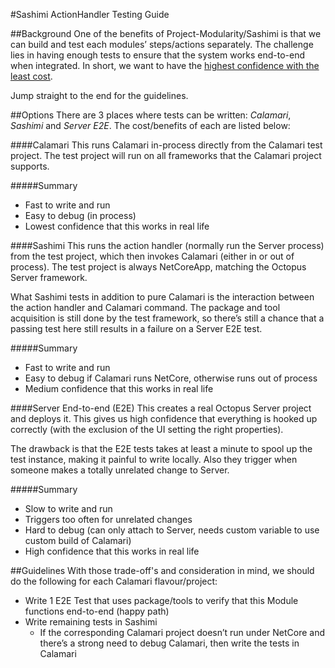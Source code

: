 #Sashimi ActionHandler Testing Guide

##Background
One of the benefits of Project-Modularity/Sashimi is that we can build and test each modules’ steps/actions separately. 
The challenge lies in having enough tests to ensure that the system works end-to-end when integrated. 
In short, we want to have the [highest confidence with the least cost](https://octopusdeploy.slack.com/archives/CG46T4HGB/p1595893502235800?thread_ts=1595892061.233200&cid=CG46T4HGB). 

Jump straight to the end for the guidelines.

##Options
There are 3 places where tests can be written: *Calamari*, *Sashimi* and *Server E2E*. The cost/benefits of each are listed below:

####Calamari 
This runs Calamari in-process directly from the Calamari test project. The test project will run on all frameworks that the Calamari project supports.

#####Summary
- Fast to write and run
- Easy to debug (in process)
- Lowest confidence that this works in real life

####Sashimi
This runs the action handler (normally run the Server process) from the test project, which then invokes Calamari (either in or out of process). The test project is always NetCoreApp, matching the Octopus Server framework.

What Sashimi tests in addition to pure Calamari is the interaction between the action handler and Calamari command. 
The package and tool acquisition is still done by the test framework, so there’s still a chance that a passing test here still results in a failure on a Server E2E test.

#####Summary
- Fast to write and run
- Easy to debug if Calamari runs NetCore, otherwise runs out of process
- Medium confidence that this works in real life

####Server End-to-end (E2E)
This creates a real Octopus Server project and deploys it. This gives us high confidence that everything is hooked up correctly (with the exclusion of the UI setting the right properties).

The drawback is that the E2E tests takes at least a minute to spool up the test instance, making it painful to write locally. Also they trigger when someone makes a totally unrelated change to Server.

#####Summary
- Slow to write and run
- Triggers too often for unrelated changes
- Hard to debug (can only attach to Server, needs custom variable to use custom build of Calamari)
- High confidence that this works in real life

##Guidelines
With those trade-off's and consideration in mind, we should do the following for each Calamari flavour/project:

- Write 1 E2E Test that uses package/tools to verify that this Module functions end-to-end (happy path)
- Write remaining tests in Sashimi
  - If the corresponding Calamari project doesn’t run under NetCore and there’s a strong need to debug Calamari, then write the tests in Calamari


